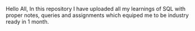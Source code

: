 Hello All,
In this repository I have uploaded all my learnings of SQL with proper notes, queries and assignments which equiped me to be industry ready in 1 month.

